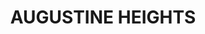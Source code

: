 ---
lastmod: '2025-04-06T06:05:21+00:00'
latitude: -27.682273
layout: suburb
longitude: 152.884999
postcode: '4300'
state: QLD
title: AUGUSTINE HEIGHTS
url: /qld/augustine-heights/
---